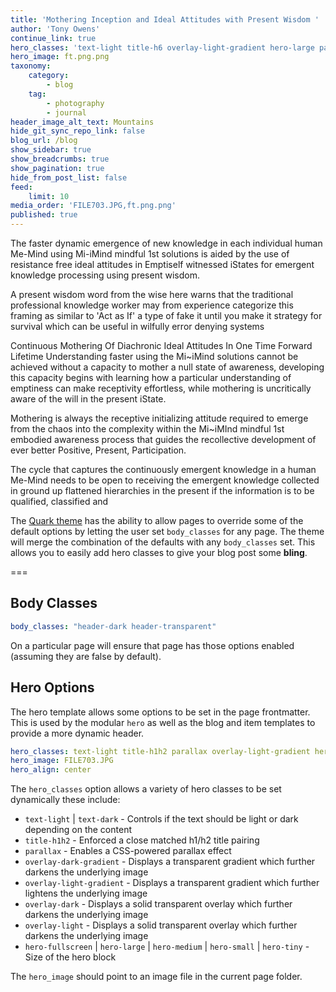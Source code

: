 ```yaml
---
title: 'Mothering Inception and Ideal Attitudes with Present Wisdom '
author: 'Tony Owens'
continue_link: true
hero_classes: 'text-light title-h6 overlay-light-gradient hero-large parallax'
hero_image: ft.png.png
taxonomy:
    category:
        - blog
    tag:
        - photography
        - journal
header_image_alt_text: Mountains
hide_git_sync_repo_link: false
blog_url: /blog
show_sidebar: true
show_breadcrumbs: true
show_pagination: true
hide_from_post_list: false
feed:
    limit: 10
media_order: 'FILE703.JPG,ft.png.png'
published: true
---
```


The faster dynamic emergence of new knowledge in each individual human Me-Mind using Mi-iMind mindful 1st solutions is aided by the use of resistance free ideal attitudes in Emptiself witnessed iStates for emergent knowledge processing using present wisdom.

A present wisdom word from the wise here warns that the traditional professional knowledge worker may from experience categorize this framing as similar to 'Act as If' a type of fake it until you make it strategy for survival which can be useful in wilfully error denying systems  

Continuous Mothering Of Diachronic Ideal Attitudes In One Time Forward Lifetime
Understanding faster using the Mi~iMind solutions cannot be achieved without a capacity to mother a null state of awareness, developing this capacity begins with learning how a particular understanding of emptiness can make receptivity effortless, while mothering is uncritically aware of the will in the present iState.

Mothering is always the receptive initializing attitude required to emerge from the chaos into the complexity within the Mi~iMInd mindful 1st embodied awareness process that guides the recollective development of ever better Positive, Present, Participation.

The cycle that captures the continuously emergent knowledge in a human Me-Mind needs to be open to receiving the emergent knowledge collected in ground up flattened hierarchies in the present if the information is to be qualified, classified and  

The [Quark theme](https://getgrav.org/downloads/themes) has the ability to allow pages to override some of the default options by letting the user set `body_classes` for any page.  The theme will merge the combination of the defaults with any `body_classes` set. This allows you to easily add hero classes to give your blog post some **bling**.

===

## Body Classes

```yaml
body_classes: "header-dark header-transparent"
```

On a particular page will ensure that page has those options enabled (assuming they are false by default).

## Hero Options

The hero template allows some options to be set in the page frontmatter. This is used by the modular `hero` as well as the blog and item templates to provide a more dynamic header.

```yaml
hero_classes: text-light title-h1h2 parallax overlay-light-gradient hero-large
hero_image: FILE703.JPG
hero_align: center
```

The `hero_classes` option allows a variety of hero classes to be set dynamically these include:

* `text-light` | `text-dark` - Controls if the text should be light or dark depending on the content
* `title-h1h2` - Enforced a close matched h1/h2 title pairing
* `parallax` - Enables a CSS-powered parallax effect
* `overlay-dark-gradient` - Displays a transparent gradient which further darkens the underlying image
* `overlay-light-gradient` - Displays a transparent gradient which further lightens the underlying image
* `overlay-dark` - Displays a solid transparent overlay which further darkens the underlying image
* `overlay-light` - Displays a solid transparent overlay which further darkens the underlying image
* `hero-fullscreen` | `hero-large` | `hero-medium` | `hero-small` | `hero-tiny` - Size of the hero block

The `hero_image` should point to an image file in the current page folder.
